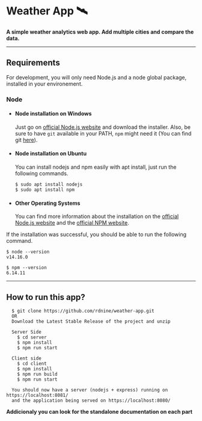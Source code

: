 # Weather App 🛰️

**A simple weather analytics web app. Add multiple cities and compare the data.**


---
## Requirements

For development, you will only need Node.js and a node global package, installed in your environement.

### Node
- #### Node installation on Windows

  Just go on [official Node.js website](https://nodejs.org/) and download the installer.
Also, be sure to have `git` available in your PATH, `npm` might need it (You can find git [here](https://git-scm.com/)).

- #### Node installation on Ubuntu

  You can install nodejs and npm easily with apt install, just run the following commands.

      $ sudo apt install nodejs
      $ sudo apt install npm

- #### Other Operating Systems
  You can find more information about the installation on the [official Node.js website](https://nodejs.org/) and the [official NPM website](https://npmjs.org/).

If the installation was successful, you should be able to run the following command.

    $ node --version
    v14.16.0

    $ npm --version
    6.14.11

---
## How to run this app?
```
  $ git clone https://github.com/rdnine/weather-app.git
  OR
  Download the Latest Stable Release of the project and unzip

  Server Side
    $ cd server
    $ npm install
    $ npm run start
  
  Client side
    $ cd client
    $ npm install
    $ npm run build
    $ npm run start

  You should now have a server (nodejs + express) running on https://localhost:8081/
  and the application being served on https://localhost:8080/
```

**Addicionaly you can look for the standalone documentation on each part**

